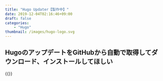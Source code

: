 ```yaml
---
title: "Hugo Updater【製作中】"
date: 2019-12-04T02:16:46+09:00
draft: false
categories:
    - "Hugo"
thumbnail: /images/hugo-logo.svg
---
```


## HugoのアップデートをGitHubから自動で取得してダウンロード、インストールしてほしい


{{<gist tomokazukatayama a7770caafff8e8ba4cb83ab3f8552dda>}}